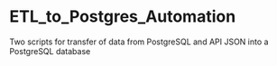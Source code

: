 # ETL_to_Postgres_Automation
Two scripts for transfer of data from PostgreSQL and API JSON into a PostgreSQL database

